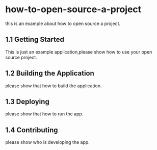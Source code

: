 # how-to-open-source-a-project

this is an example about how to open source a project.

## 1.1 Getting Started

This is just an example application,please show how to use your open source project.

## 1.2 Building the Application

please show that how to build the application.

## 1.3 Deploying

please show that how to run the app.

## 1.4 Contributing

please show who is developing the app.
